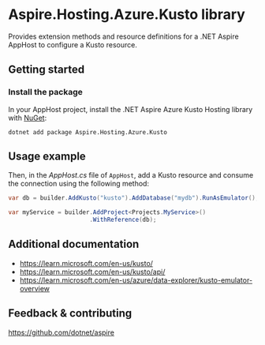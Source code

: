 # Aspire.Hosting.Azure.Kusto library

Provides extension methods and resource definitions for a .NET Aspire AppHost to configure a Kusto resource.

## Getting started

### Install the package

In your AppHost project, install the .NET Aspire Azure Kusto Hosting library with [NuGet](https://www.nuget.org):

```dotnetcli
dotnet add package Aspire.Hosting.Azure.Kusto
```

## Usage example

Then, in the _AppHost.cs_ file of `AppHost`, add a Kusto resource and consume the connection using the following method:

```csharp
var db = builder.AddKusto("kusto").AddDatabase("mydb").RunAsEmulator();

var myService = builder.AddProject<Projects.MyService>()
                       .WithReference(db);
```

## Additional documentation

* https://learn.microsoft.com/en-us/kusto/
* https://learn.microsoft.com/en-us/kusto/api/
* https://learn.microsoft.com/en-us/azure/data-explorer/kusto-emulator-overview

## Feedback & contributing

https://github.com/dotnet/aspire
